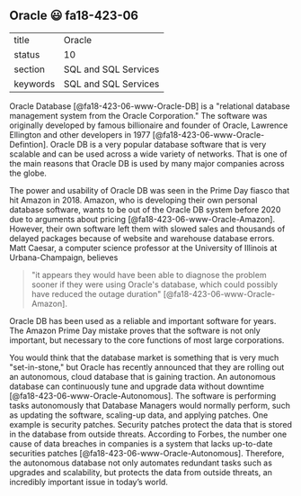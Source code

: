 ## Oracle :smiley: fa18-423-06


|          |                      |
| -------- | -------------------- |
| title    | Oracle               | 
| status   | 10                   |
| section  | SQL and SQL Services |
| keywords | SQL and SQL Services |



Oracle Database [@fa18-423-06-www-Oracle-DB] is a "relational database
management system from the Oracle Corporation." The software was originally
developed by famous billionaire and founder of Oracle, Lawrence Ellington and
other developers in 1977 [@fa18-423-06-www-Oracle-Defintion]. Oracle DB is a
very popular database software that is very scalable and can be used across a
wide variety of networks. That is one of the main reasons that Oracle DB is
used by many major companies across the globe.

The power and usability of Oracle DB was seen in the Prime Day fiasco that hit
Amazon in 2018. Amazon, who is developing their own personal database software,
wants to be out of the Oracle DB system before 2020 due to arguments about
pricing [@fa18-423-06-www-Oracle-Amazon]. However, their own software left them
with slowed sales and thousands of delayed packages because of website and
warehouse database errors. Matt Caesar, a computer science professor at the
University of Illinois at Urbana-Champaign, believes
> "it appears they would have been able to diagnose the problem sooner if they
> were using Oracle's database, which could possibly have reduced the outage
> duration" [@fa18-423-06-www-Oracle-Amazon].

Oracle DB has been used as a reliable and important software for years. The
Amazon Prime Day mistake proves that the software is not only important, but
necessary to the core functions of most large corporations.

You would think that the database market is something that is very much
"set-in-stone," but Oracle has recently announced that they are rolling out an
autonomous, cloud database that is gaining traction. An autonomous database can
continuously tune and upgrade data without downtime
[@fa18-423-06-www-Oracle-Autonomous]. The software is performing tasks
autonomously that Database Managers would normally perform, such as updating the
software, scaling-up data, and applying patches. One example is security
patches. Security patches protect the data that is stored in the database from
outside threats. According to Forbes, the number one cause of data breaches in
companies is a system that lacks up-to-date securities patches
[@fa18-423-06-www-Oracle-Autonomous]. Therefore, the autonomous database not
only automates redundant tasks such as upgrades and scalability, but protects
the data from outside threats, an incredibly important issue in today’s world.

